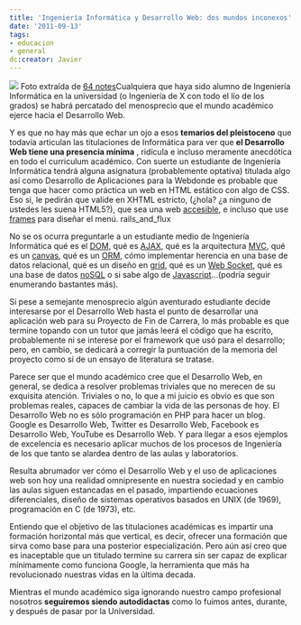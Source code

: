 ```yaml
---
title: 'Ingeniería Informática y Desarrollo Web: dos mundos inconexos'
date: '2011-09-13'
tags:
- educacion
- general
dc:creator: Javier
---
```


![](http://blog.diacode.com/wp-content/uploads/2011/09/college.jpeg)
Foto extraída de 
[64 notes](http://www.64notes.com/to-college-or-not-to-college/)Cualquiera que haya sido alumno de Ingeniería Informática en la universidad (o 
Ingeniería de X con todo el lío de los grados) se habrá percatado del menosprecio que el mundo académico ejerce hacia el Desarrollo Web.

Y es que no hay más que echar un ojo a esos 
**temarios del pleistoceno**
 que todavía articulan las titulaciones de Informática para ver que 
**el Desarrollo Web tiene una presencia mínima**
, ridícula e incluso meramente anecdótica en todo el curriculum académico. Con suerte un estudiante de Ingeniería Informática tendrá alguna asignatura (probablemente optativa) titulada algo así como 
Desarrollo de Aplicaciones para la Webdonde es probable que tenga que hacer como práctica un web en HTML estático con algo de CSS. Eso si, le pedirán que valide en XHTML estricto, (¿hola? ¿a ninguno de ustedes les suena HTML5?), que sea una web 
[accesible](http://en.wikipedia.org/wiki/Web_accessibility), e incluso que use 
[frames](http://en.wikipedia.org/wiki/Framing_(World_Wide_Web)#History) para diseñar el menú.
rails_and_flux

No se os ocurra preguntarle a un estudiante medio de Ingeniería Informática qué es el 
[DOM](http://en.wikipedia.org/wiki/Document_Object_Model), qué es 
[AJAX](http://en.wikipedia.org/wiki/Ajax_(programming)), qué es la arquitectura 
[MVC](http://en.wikipedia.org/wiki/Model%E2%80%93view%E2%80%93controller), qué es un 
[canvas](http://en.wikipedia.org/wiki/Canvas_element), qué es un 
[ORM](http://en.wikipedia.org/wiki/Object-relational_mapping), cómo implementar herencia en una base de datos relacional, qué es un diseño en 
[grid](http://en.wikipedia.org/wiki/Grid_(page_layout)), qué es un 
[Web Socket](http://en.wikipedia.org/wiki/WebSocket), qué es una base de datos 
[noSQL](http://en.wikipedia.org/wiki/NoSQL) o si sabe algo de 
[Javascript](http://en.wikipedia.org/wiki/JavaScript)...(podría seguir enumerando bastantes más).

Si pese a semejante menosprecio algún aventurado estudiante decide interesarse por el Desarrollo Web hasta el punto de desarrollar una aplicación web para su Proyecto de Fin de Carrera, lo más probable es que termine topando con un tutor que jamás leerá el código que ha escrito, probablemente ni se interese por el framework que usó para el desarrollo; pero, en cambio, se dedicará a corregir la puntuación de la memoria del proyecto como si de un ensayo de literatura se tratase.

Parece ser que el mundo académico cree que el Desarrollo Web, en general, se dedica a resolver problemas triviales que no merecen de su exquisita atención. Triviales o no, lo que a mi juicio es obvio es que son problemas reales, capaces de cambiar la vida de las personas de hoy. El Desarrollo Web no es sólo programación en PHP para hacer un blog. Google es Desarrollo Web, Twitter es Desarrollo Web, Facebook es Desarrollo Web, YouTube es Desarrollo Web. Y para llegar a esos ejemplos de excelencia es necesario aplicar muchos de los procesos de Ingeniería de los que tanto se alardea dentro de las aulas y laboratorios.

Resulta abrumador ver cómo el Desarrollo Web y el uso de aplicaciones web son hoy una realidad omnipresente en nuestra sociedad y en cambio las aulas siguen estancadas en el pasado, impartiendo ecuaciones diferenciales, diseño de sistemas operativos basados en UNIX (de 1969), programación en C (de 1973), etc.

Entiendo que el objetivo de las titulaciones académicas es impartir una formación horizontal más que vertical, es decir, ofrecer una formación que sirva como base para una posterior especialización. Pero aún así creo que es inaceptable que un titulado termine su carrera sin ser capaz de explicar mínimamente como funciona Google, la herramienta que más ha revolucionado nuestras vidas en la última decada.

Mientras el mundo académico siga ignorando nuestro campo profesional nosotros 
**seguiremos siendo autodidactas**
 como lo fuimos antes, durante, y después de pasar por la Universidad.
